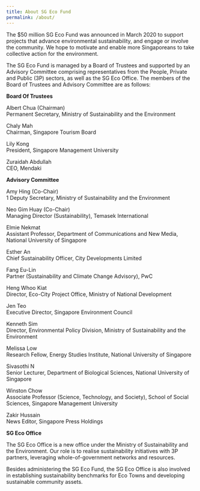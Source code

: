```yaml
---
title: About SG Eco Fund
permalink: /about/
---
```


The $50 million SG Eco Fund was announced in March 2020 to support projects that advance environmental sustainability, and engage or involve the community. We hope to motivate and enable more Singaporeans to take collective action for the environment.

The SG Eco Fund is managed by a Board of Trustees and supported by an Advisory Committee comprising representatives from the People, Private and Public (3P) sectors, as well as the SG Eco Office. The members of the Board of Trustees and Advisory Committee are as follows:

**Board Of Trustees**

Albert Chua (Chairman)  
Permanent Secretary, Ministry of Sustainability and the Environment

Chaly Mah  
Chairman, Singapore Tourism Board

Lily Kong  
President, Singapore Management University

Zuraidah Abdullah  
CEO, Mendaki


**Advisory Committee**

Amy Hing (Co-Chair)  
1 Deputy Secretary, Ministry of Sustainability and the Environment

Neo Gim Huay (Co-Chair)  
Managing Director (Sustainability), Temasek International

Elmie Nekmat  
Assistant Professor, Department of Communications and New Media, National University of Singapore

Esther An  
Chief Sustainability Officer, City Developments Limited

Fang Eu-Lin  
Partner (Sustainability and Climate Change Advisory), PwC

Heng Whoo Kiat  
Director, Eco-City Project Office, Ministry of National Development

Jen Teo  
Executive Director, Singapore Environment Council

Kenneth Sim  
Director, Environmental Policy Division, Ministry of Sustainability and the Environment

Melissa Low  
Research Fellow, Energy Studies Institute, National University of Singapore

Sivasothi N  
Senior Lecturer, Department of Biological Sciences, National University of Singapore

Winston Chow  
Associate Professor (Science, Technology, and Society), School of Social Sciences, Singapore Management University

Zakir Hussain  
News Editor, Singapore Press Holdings


**SG Eco Office**

The SG Eco Office is a new office under the Ministry of Sustainability and the Environment. Our role is to realise sustainability initiatives with 3P partners, leveraging whole-of-government networks and resources.

Besides administering the SG Eco Fund, the SG Eco Office is also involved in establishing sustainability benchmarks for Eco Towns and developing sustainable community assets. 



